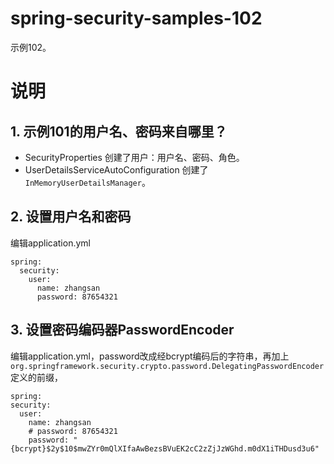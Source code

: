 # spring-security-samples-102
示例102。

# 说明
## 1. 示例101的用户名、密码来自哪里？
  - SecurityProperties
    创建了用户：用户名、密码、角色。
  - UserDetailsServiceAutoConfiguration
    创建了`InMemoryUserDetailsManager`。

## 2. 设置用户名和密码
编辑application.yml
  ```
  spring:
    security:
      user:
        name: zhangsan
        password: 87654321
  ```

## 3. 设置密码编码器PasswordEncoder
编辑application.yml，password改成经bcrypt编码后的字符串，再加上`org.springframework.security.crypto.password.DelegatingPasswordEncoder`定义的前缀，
  ```
spring:
  security:
    user:
      name: zhangsan
      # password: 87654321
      password: "{bcrypt}$2y$10$mwZYr0mQlXIfaAwBezsBVuEK2cC2zZjJzWGhd.m0dX1iTHDusd3u6"
```
